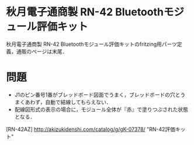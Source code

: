 # 秋月電子通商製 RN-42 Bluetoothモジュール評価キット

秋月電子通商製 RN-42 Bluetoothモジュール評価キットのfritzing用パーツ定義，通販のページは末尾．

# 問題

* J1のピン番号1番がブレッドボード図面でうまく，ブレッドボードの穴とうまくあわず，自動で結線してもらえない．
* 配線図形式の表示の場合に，モジュール全体が『赤』で塗りつぶされた状態となる．

<!--ハード関連-->

[RN-42AZ] <http://akizukidenshi.com/catalog/g/gK-07378/> "RN-42評価キット"

